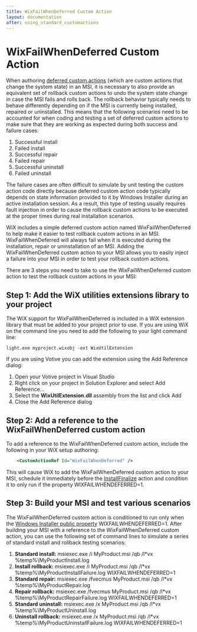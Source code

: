```yaml
---
title: WixFailWhenDeferred Custom Action
layout: documentation
after: using_standard_customactions
---
```

# WixFailWhenDeferred Custom Action

When authoring <a href="http://msdn.microsoft.com/library/aa368268.aspx" target="_blank">deferred custom actions</a> (which are custom actions that change the system state) in an MSI, it is necessary to also provide an equivalent set of rollback custom actions to undo the system state change in case the MSI fails and rolls back. The rollback behavior typically needs to behave differently depending on if the MSI is currently being installed, repaired or uninstalled. This means that the following scenarios need to be accounted for when coding and testing a set of deferred custom actions to make sure that they are working as expected during both success and failure cases:

1. Successful install
1. Failed install
1. Successful repair
1. Failed repair
1. Successful uninstall
1. Failed uninstall

The failure cases are often difficult to simulate by unit testing the custom action code directly because deferred custom action code typically depends on state information provided to it by Windows Installer during an active installation session. As a result, this type of testing usually requires fault injection in order to cause the rollback custom actions to be executed at the proper times during real installation scenarios.

WiX includes a simple deferred custom action named WixFailWhenDeferred to help make it easier to test rollback custom actions in an MSI. WixFailWhenDeferred will always fail when it is executed during the installation, repair or uninstallation of an MSI. Adding the WixFailWhenDeferred custom action to your MSI allows you to easily inject a failure into your MSI in order to test your rollback custom actions.

There are 3 steps you need to take to use the WixFailWhenDeferred custom action to test the rollback custom actions in your MSI:

## Step 1: Add the WiX utilities extensions library to your project

The WiX support for WixFailWhenDeferred is included in a WiX extension library that must be added to your project prior to use. If you are using WiX on the command line you need to add the following to your light command line:

`light.exe myproject.wixobj -ext WixUtilExtension`

If you are using Votive you can add the extension using the Add Reference dialog:

1. Open your Votive project in Visual Studio
1. Right click on your project in Solution Explorer and select Add Reference...
1. Select the **WixUtilExtension.dll** assembly from the list and click Add
1. Close the Add Reference dialog

## Step 2: Add a reference to the WixFailWhenDeferred custom action

To add a reference to the WixFailWhenDeferred custom action, include the following in your WiX setup authoring:

```xml
    <CustomActionRef Id="WixFailWhenDeferred" />
```

This will cause WiX to add the WixFailWhenDeferred custom action to your MSI, schedule it immediately before the <a href="http://msdn.microsoft.com/library/aa369505.aspx" target="_blank">InstallFinalize</a> action and condition it to only run if the property WIXFAILWHENDEFERRED=1.

## Step 3: Build your MSI and test various scenarios

The WixFailWhenDeferred custom action is conditioned to run only when the <a href="http://msdn.microsoft.com/library/aa370912.aspx" target="_blank">Windows Installer public property</a> WIXFAILWHENDEFERRED=1. After building your MSI with a reference to the WixFailWhenDeferred custom action, you can use the following set of command lines to simulate a series of standard install and rollback testing scenarios:

1. <b>Standard install:</b> msiexec.exe /i MyProduct.msi /qb /l*vx %temp%\MyProductInstall.log
1. <b>Install rollback:</b> msiexec.exe /i MyProduct.msi /qb /l*vx %temp%\MyProductInstallFailure.log WIXFAILWHENDEFERRED=1
1. <b>Standard repair:</b> msiexec.exe /fvecmus MyProduct.msi /qb /l*vx %temp%\MyProductRepair.log
1. <b>Repair rollback:</b> msiexec.exe /fvecmus MyProduct.msi /qb /l*vx %temp%\MyProductRepairFailure.log WIXFAILWHENDEFERRED=1
1. <b>Standard uninstall:</b> msiexec.exe /x MyProduct.msi /qb /l*vx %temp%\MyProductUninstall.log
1. <b>Uninstall rollback:</b> msiexec.exe /x MyProduct.msi /qb /l*vx %temp%\MyProductUninstallFailure.log WIXFAILWHENDEFERRED=1
